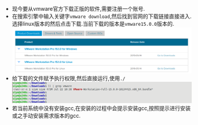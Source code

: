 - 现今要从vmware官方下载正版的软件,需要注册一个账号.  
- 在搜索引擎中输入关键字`vmware download`,然后找到官网的下载链接直接进入.  
  选择linux版本的然后点击下载.当前下载的版本是`vmware15.0.0`版本的.  
  ![](assets/markdown-img-paste-20190727132332248.png)  
- 给下载的文件赋予执行权限,然后直接运行,使用`./`  
  ![](assets/markdown-img-paste-20190727132813830.png)  
- 若当前系统中没有安装gcc,在安装的过程中会提示安装gcc,按照提示进行安装或之手动安装需求版本的gcc.  
